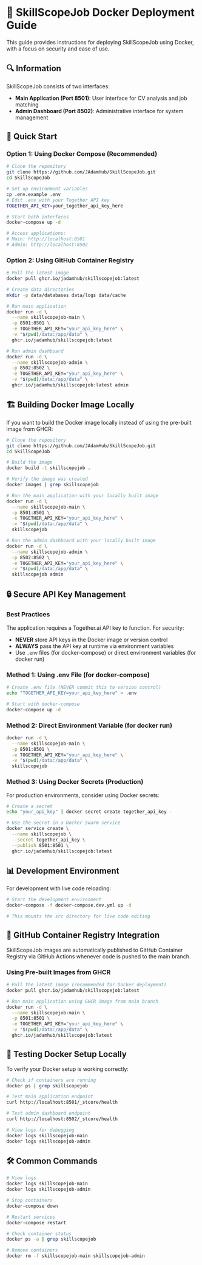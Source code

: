 # 🐳 SkillScopeJob Docker Deployment Guide
This guide provides instructions for deploying SkillScopeJob using Docker, with a focus on security and ease of use.

## 🔍 Information

SkillScopeJob consists of two interfaces:
- **Main Application (Port 8501)**: User interface for CV analysis and job matching
- **Admin Dashboard (Port 8502)**: Administrative interface for system management

## 🚀 Quick Start

### Option 1: Using Docker Compose (Recommended)

```bash
# Clone the repository
git clone https://github.com/JAdamHub/SkillScopeJob.git
cd SkillScopeJob

# Set up environment variables
cp .env.example .env
# Edit .env with your Together API key
TOGETHER_API_KEY=your_together_api_key_here

# Start both interfaces
docker-compose up -d

# Access applications:
# Main: http://localhost:8501
# Admin: http://localhost:8502
```

### Option 2: Using GitHub Container Registry

```bash
# Pull the latest image
docker pull ghcr.io/jadamhub/skillscopejob:latest

# Create data directories
mkdir -p data/databases data/logs data/cache

# Run main application
docker run -d \
  --name skillscopejob-main \
  -p 8501:8501 \
  -e TOGETHER_API_KEY="your_api_key_here" \
  -v "$(pwd)/data:/app/data" \
  ghcr.io/jadamhub/skillscopejob:latest

# Run admin dashboard
docker run -d \
  --name skillscopejob-admin \
  -p 8502:8502 \
  -e TOGETHER_API_KEY="your_api_key_here" \
  -v "$(pwd)/data:/app/data" \
  ghcr.io/jadamhub/skillscopejob:latest admin
```

## 🏗️ Building Docker Image Locally

If you want to build the Docker image locally instead of using the pre-built image from GHCR:

```bash
# Clone the repository
git clone https://github.com/JAdamHub/SkillScopeJob.git
cd SkillScopeJob

# Build the image
docker build -t skillscopejob .

# Verify the image was created
docker images | grep skillscopejob

# Run the main application with your locally built image
docker run -d \
  --name skillscopejob-main \
  -p 8501:8501 \
  -e TOGETHER_API_KEY="your_api_key_here" \
  -v "$(pwd)/data:/app/data" \
  skillscopejob

# Run the admin dashboard with your locally built image
docker run -d \
  --name skillscopejob-admin \
  -p 8502:8502 \
  -e TOGETHER_API_KEY="your_api_key_here" \
  -v "$(pwd)/data:/app/data" \
  skillscopejob admin
```

## 🔒 Secure API Key Management

### Best Practices

The application requires a Together.ai API key to function. For security:

- **NEVER** store API keys in the Docker image or version control
- **ALWAYS** pass the API key at runtime via environment variables
- Use `.env` files (for docker-compose) or direct environment variables (for docker run)

### Method 1: Using .env File (for docker-compose)

```bash
# Create .env file (NEVER commit this to version control)
echo "TOGETHER_API_KEY=your_api_key_here" > .env

# Start with docker-compose
docker-compose up -d
```

### Method 2: Direct Environment Variable (for docker run)

```bash
docker run -d \
  --name skillscopejob-main \
  -p 8501:8501 \
  -e TOGETHER_API_KEY="your_api_key_here" \
  -v "$(pwd)/data:/app/data" \
  skillscopejob
```

### Method 3: Using Docker Secrets (Production)

For production environments, consider using Docker secrets:

```bash
# Create a secret
echo "your_api_key" | docker secret create together_api_key -

# Use the secret in a Docker Swarm service
docker service create \
  --name skillscopejob \
  --secret together_api_key \
  --publish 8501:8501 \
  ghcr.io/jadamhub/skillscopejob:latest
```

## 📊 Development Environment

For development with live code reloading:

```bash
# Start the development environment
docker-compose -f docker-compose.dev.yml up -d

# This mounts the src directory for live code editing
```

## 🔄 GitHub Container Registry Integration

SkillScopeJob images are automatically published to GitHub Container Registry via GitHub Actions whenever code is pushed to the main branch.

### Using Pre-built Images from GHCR

```bash
# Pull the latest image (recommended for Docker deployment)
docker pull ghcr.io/jadamhub/skillscopejob:latest

# Run main application using GHCR image from main branch
docker run -d \
  --name skillscopejob-main \
  -p 8501:8501 \
  -e TOGETHER_API_KEY="your_api_key_here" \
  -v "$(pwd)/data:/app/data" \
  ghcr.io/jadamhub/skillscopejob:latest
```

## 🧪 Testing Docker Setup Locally

To verify your Docker setup is working correctly:

```bash
# Check if containers are running
docker ps | grep skillscopejob

# Test main application endpoint
curl http://localhost:8501/_stcore/health

# Test admin dashboard endpoint
curl http://localhost:8502/_stcore/health

# View logs for debugging
docker logs skillscopejob-main
docker logs skillscopejob-admin
```

## 🛠️ Common Commands

```bash
# View logs
docker logs skillscopejob-main
docker logs skillscopejob-admin

# Stop containers
docker-compose down

# Restart services
docker-compose restart

# Check container status
docker ps -a | grep skillscopejob

# Remove containers
docker rm -f skillscopejob-main skillscopejob-admin
```
